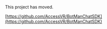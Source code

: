 This project has moved.

[https://github.com/AccessVR/BotManChatSDK](https://github.com/AccessVR/BotManChatSDK)
